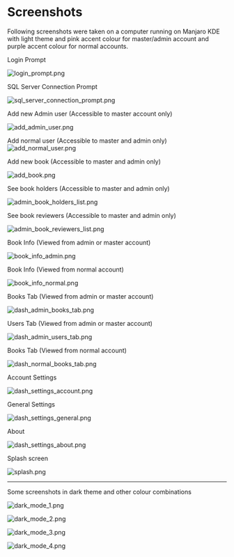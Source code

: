 # Screenshots

Following screenshots were taken on a computer running on Manjaro KDE with light theme and pink accent colour for master/admin account and purple accent colour for normal accounts.

Login Prompt

![login_prompt.png](https://raw.githubusercontent.com/rnayabed/SnakeBrary/master/screenshots/login_prompt.png)

SQL Server Connection Prompt

![sql_server_connection_prompt.png](https://raw.githubusercontent.com/rnayabed/SnakeBrary/master/screenshots/sql_server_connection_prompt.png)

Add new Admin user (Accessible to master account only)

![add_admin_user.png](https://raw.githubusercontent.com/rnayabed/SnakeBrary/master/screenshots/add_admin_user.png)

Add normal user (Accessible to master and admin only)
![add_normal_user.png](https://raw.githubusercontent.com/rnayabed/SnakeBrary/master/screenshots/add_normal_user.png)

Add new book (Accessible to master and admin only)

![add_book.png](https://raw.githubusercontent.com/rnayabed/SnakeBrary/master/screenshots/add_book.png)

See book holders (Accessible to master and admin only)

![admin_book_holders_list.png](https://raw.githubusercontent.com/rnayabed/SnakeBrary/master/screenshots/admin_book_holders_list.png)

See book reviewers (Accessible to master and admin only)

![admin_book_reviewers_list.png](https://raw.githubusercontent.com/rnayabed/SnakeBrary/master/screenshots/admin_book_reviewers_list.png)

Book Info (Viewed from admin or master account)

![book_info_admin.png](https://raw.githubusercontent.com/rnayabed/SnakeBrary/master/screenshots/book_info_admin.png)

Book Info (Viewed from normal account)

![book_info_normal.png](https://raw.githubusercontent.com/rnayabed/SnakeBrary/master/screenshots/book_info_normal.png)

Books Tab (Viewed from admin or master account)

![dash_admin_books_tab.png](https://raw.githubusercontent.com/rnayabed/SnakeBrary/master/screenshots/dash_admin_books_tab.png)

Users Tab (Viewed from admin or master account)

![dash_admin_users_tab.png](https://raw.githubusercontent.com/rnayabed/SnakeBrary/master/screenshots/dash_admin_users_tab.png)

Books Tab (Viewed from normal account)

![dash_normal_books_tab.png](https://raw.githubusercontent.com/rnayabed/SnakeBrary/master/screenshots/dash_normal_books_tab.png)

Account Settings

![dash_settings_account.png](https://raw.githubusercontent.com/rnayabed/SnakeBrary/master/screenshots/dash_settings_account.png)

General Settings

![dash_settings_general.png](https://raw.githubusercontent.com/rnayabed/SnakeBrary/master/screenshots/dash_settings_general.png)

About

![dash_settings_about.png](https://raw.githubusercontent.com/rnayabed/SnakeBrary/master/screenshots/dash_settings_about.png)

Splash screen

![splash.png](https://raw.githubusercontent.com/rnayabed/SnakeBrary/master/screenshots/splash.png)

----

Some screenshots in dark theme and other colour combinations

![dark_mode_1.png](https://raw.githubusercontent.com/rnayabed/SnakeBrary/master/screenshots/dark_mode_1.png)

![dark_mode_2.png](https://raw.githubusercontent.com/rnayabed/SnakeBrary/master/screenshots/dark_mode_2.png)

![dark_mode_3.png](https://raw.githubusercontent.com/rnayabed/SnakeBrary/master/screenshots/dark_mode_3.png)

![dark_mode_4.png](https://raw.githubusercontent.com/rnayabed/SnakeBrary/master/screenshots/dark_mode_4.png)

